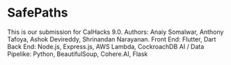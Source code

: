 # SafePaths
This is our submission for CalHacks 9.0.
Authors: Anaiy Somalwar, Anthony Tafoya, Ashok Devireddy, Shrinandan Narayanan.
Front End: Flutter, Dart
Back End: Node.js, Express.js, AWS Lambda, CockroachDB
AI / Data Pipelike: Python, BeautifulSoup, Cohere.AI, Flask
